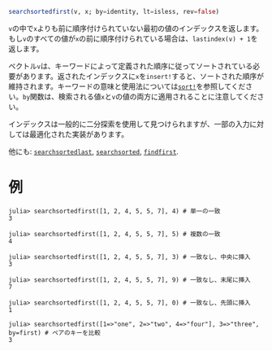 ```julia
searchsortedfirst(v, x; by=identity, lt=isless, rev=false)
```

`v`の中で`x`よりも前に順序付けられていない最初の値のインデックスを返します。もし`v`のすべての値が`x`の前に順序付けられている場合は、`lastindex(v) + 1`を返します。

ベクトル`v`は、キーワードによって定義された順序に従ってソートされている必要があります。返されたインデックスに`x`を`insert!`すると、ソートされた順序が維持されます。キーワードの意味と使用法については[`sort!`](@ref)を参照してください。`by`関数は、検索される値`x`と`v`の値の両方に適用されることに注意してください。

インデックスは一般的に二分探索を使用して見つけられますが、一部の入力に対しては最適化された実装があります。

他にも: [`searchsortedlast`](@ref), [`searchsorted`](@ref), [`findfirst`](@ref).

# 例

```jldoctest
julia> searchsortedfirst([1, 2, 4, 5, 5, 7], 4) # 単一の一致
3

julia> searchsortedfirst([1, 2, 4, 5, 5, 7], 5) # 複数の一致
4

julia> searchsortedfirst([1, 2, 4, 5, 5, 7], 3) # 一致なし、中央に挿入
3

julia> searchsortedfirst([1, 2, 4, 5, 5, 7], 9) # 一致なし、末尾に挿入
7

julia> searchsortedfirst([1, 2, 4, 5, 5, 7], 0) # 一致なし、先頭に挿入
1

julia> searchsortedfirst([1=>"one", 2=>"two", 4=>"four"], 3=>"three", by=first) # ペアのキーを比較
3
```
